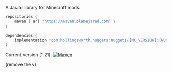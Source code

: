 A JarJar library for Minecraft mods.
```gradle
repositories {
    maven { url 'https://maven.blamejared.com' }
}

dependencies {
    implementation "com.hollingsworth.nuggets:nuggets-[MC_VERSION]:[NUGGETS_VERSION]"
}
```
Current version (1.21):
[![Maven](https://img.shields.io/maven-metadata/v?metadataUrl=https%3A%2F%2Fmaven.blamejared.com%2Fcom%2Fhollingsworth%2Fnuggets%2Fnuggets-1.21%2Fmaven-metadata.xml
)](https://maven.blamejared.com/com/hollingsworth/nuggets/nuggets-1.21/)

(remove the v)